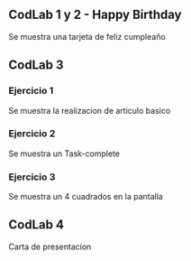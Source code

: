 ## CodLab 1 y 2 - Happy Birthday
Se muestra una tarjeta de feliz cumpleaño

## CodLab 3

### Ejercicio 1
  Se muestra la realizacion de articulo basico
  
### Ejercicio 2
  Se muestra un Task-complete

### Ejercicio 3
  Se muestra un 4 cuadrados en la pantalla

## CodLab 4
  Carta de presentacion
